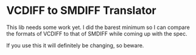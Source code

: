 # VCDIFF to SMDIFF Translator
This lib needs some work yet. I did the barest minimum so I can compare the formats of VCDIFF to that of SMDIFF while coming up with the spec.

If you use this it will definitely be changing, so beware.
